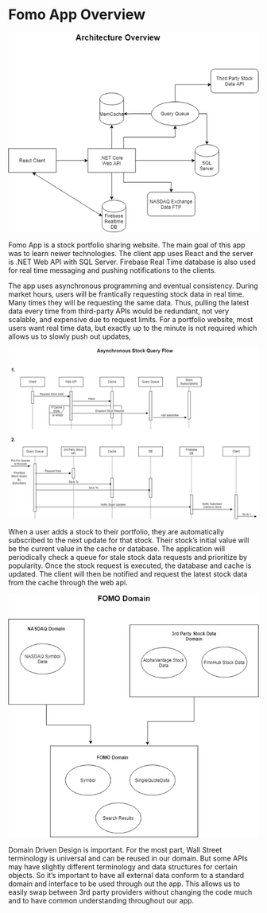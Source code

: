 # **Fomo App Overview**

![ ](https://github.com/GaryHuang501/Fomo/blob/master/FomoAPI/Docs/Fomo%20Architecure%201.drawio.png)


Fomo App is a stock portfolio sharing website. The main goal of this app was to learn newer technologies. The client app uses React and the server is .NET Web API with SQL Server. Firebase Real Time database is also used for real time messaging and pushing notifications to the clients.

The app uses asynchronous programming and eventual consistency. During market hours, users will be frantically requesting stock data in real time. Many times they will be requesting the same data. Thus, pulling the latest data every time from third-party APIs would be redundant, not very scalable, and expensive due to request limits. For a portfolio website, most users want real time data, but exactly up to the minute is not required which allows us to slowly push out updates,

![ ](https://github.com/GaryHuang501/Fomo/blob/master/FomoAPI/Docs/Asynchronous%20Stock%20Query%20Flow.drawio.png)


When a user adds a stock to their portfolio, they are automatically subscribed to the next update for that stock. Their stock’s initial value will be the current value in the cache or database. The application will periodically check a queue for stale stock data requests and prioritize by popularity. Once the stock request is executed, the database and cache is updated. The client will then be notified and request the latest stock data from the cache through the web api.

![ ](https://github.com/GaryHuang501/Fomo/blob/master/FomoAPI/Docs/Domain.drawio.png)


Domain Driven Design is important. For the most part, Wall Street terminology is universal and can be reused in our domain. But some APIs may have slightly different terminology and data structures for certain objects. So it’s important to have all external data conform to a standard domain and interface to be used through out the app. This allows us to easily swap between 3rd party providers without changing the code much and to have common understanding throughout our app.


